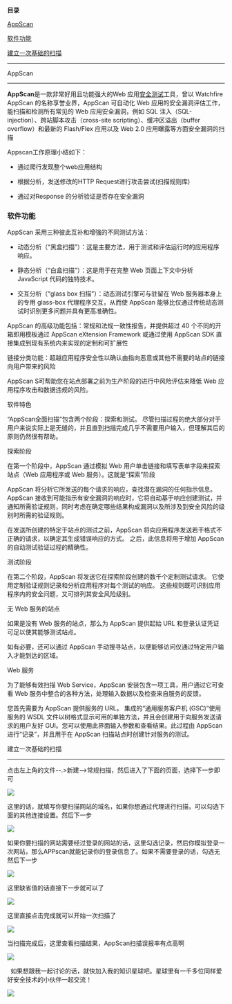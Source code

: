 **目录**

[AppScan](#t0 "AppScan")

[软件功能](#t1 "软件功能")

[建立一次基础的扫描](#t2 "建立一次基础的扫描")

* * *

AppScan
-------

**AppScan**是一款非常好用且功能强大的Web 应用[安全测试](https://so.csdn.net/so/search?q=%E5%AE%89%E5%85%A8%E6%B5%8B%E8%AF%95&spm=1001.2101.3001.7020)工具，曾以 Watchfire AppScan 的名称享誉业界，AppScan 可自动化 Web 应用的安全漏洞评估工作，能扫描和检测所有常见的 Web 应用安全漏洞，例如 SQL 注入（SQL-injection）、跨站脚本攻击（cross-site scripting）、缓冲区溢出（buffer overflow）和最新的 Flash/Flex 应用以及 Web 2.0 应用曝露等方面安全漏洞的扫描

Appscan工作原理小结如下：

*   通过爬行发现整个web应用结构
*   根据分析，发送修改的HTTP Request进行攻击尝试(扫描规则库)
*   通过对Response 的分析验证是否存在安全漏洞

### 软件功能

AppScan 采用三种彼此互补和增强的不同测试方法：

*   动态分析（“黑盒扫描”）：这是主要方法，用于测试和评估运行时的应用程序响应。
*   静态分析（“白盒扫描”）：这是用于在完整 Web 页面上下文中分析 JavaScript 代码的独特技术。
*   交互分析（“glass box 扫描”）：动态测试引擎可与驻留在 Web 服务器本身上的专用 glass-box 代理程序交互，从而使 AppScan 能够比仅通过传统动态测试时识别更多问题并具有更高准确性。

AppScan 的高级功能包括：常规和法规一致性报告，并提供超过 40 个不同的开箱即用模板通过 AppScan eXtension Framework 或通过使用 AppScan SDK 直接集成到现有系统内来实现的定制和可扩展性

链接分类功能：超越应用程序安全性以确认由指向恶意或其他不需要的站点的链接向用户带来的风险  
AppScan S可帮助您在站点部署之前为生产阶段的进行中风险评估来降低 Web 应用程序攻击和数据违规的风险。

  
软件特色  
“AppScan全面扫描”包含两个阶段：探索和测试。 尽管扫描过程的绝大部分对于用户来说实际上是无缝的，并且直到扫描完成几乎不需要用户输入，但理解其后的原则仍然很有帮助。  
探索阶段  
在第一个阶段中，AppScan 通过模拟 Web 用户单击链接和填写表单字段来探索站点（Web 应用程序或 Web 服务）。这就是“探索”阶段  
AppScan 将分析它所发送的每个请求的响应，查找潜在漏洞的任何指示信息。 AppScan 接收到可能指示有安全漏洞的响应时，它将自动基于响应创建测试，并通知所需验证规则，同时考虑在确定哪些结果构成漏洞以及所涉及到安全风险的级别时所需的验证规则。  
在发送所创建的特定于站点的测试之前，AppScan 将向应用程序发送若干格式不正确的请求，以确定其生成错误响应的方式。 之后，此信息将用于增加 AppScan 的自动测试验证过程的精确性。  
测试阶段  
在第二个阶段，AppScan 将发送它在探索阶段创建的数千个定制测试请求。 它使用定制验证规则记录和分析应用程序对每个测试的响应。 这些规则既可识别应用程序内的安全问题，又可排列其安全风险级别。  
无 Web 服务的站点  
如果是没有 Web 服务的站点，那么为 AppScan 提供起始 URL 和登录认证凭证可足以使其能够测试站点。  
如有必要，还可以通过 AppScan 手动搜寻站点，以便能够访问仅通过特定用户输入才能到达的区域。  
Web 服务  
为了能够有效扫描 Web Service，AppScan 安装包含一项工具，用户通过它可查看 Web 服务中整合的各种方法，处理输入数据以及检查来自服务的反馈。  
您首先需要为 AppScan 提供服务的 URL。 集成的“通用服务客户机 (GSC)”使用服务的 WSDL 文件以树格式显示可用的单独方法，并且会创建用于向服务发送请求的用户友好 GUI。您可以使用此界面输入参数和查看结果。此过程由 AppScan 进行“记录”，并且用于在 AppScan 扫描站点时创建针对服务的测试。

建立一次基础的扫描
---------

  
点击左上角的文件--.>新建-->常规扫描，然后进入了下面的页面，选择下一步即可

![](https://img-blog.csdn.net/2018101920114991?watermark/2/text/aHR0cHM6Ly9ibG9nLmNzZG4ubmV0L3FxXzM2MTE5MTky/font/5a6L5L2T/fontsize/400/fill/I0JBQkFCMA==/dissolve/70)

这里的话，就填写你要扫描网站的域名，如果你想通过代理进行扫描，可以勾选下面的其他连接设置。然后下一步

![](https://img-blog.csdn.net/20181019201431216?watermark/2/text/aHR0cHM6Ly9ibG9nLmNzZG4ubmV0L3FxXzM2MTE5MTky/font/5a6L5L2T/fontsize/400/fill/I0JBQkFCMA==/dissolve/70)

如果你要扫描的网站需要经过登录的网站的话，这里勾选记录，然后你模拟登录一次网站，那么APPscan就能记录你的登录信息了。如果不需要登录的话，勾选无然后下一步

![](https://img-blog.csdn.net/20181019201640296?watermark/2/text/aHR0cHM6Ly9ibG9nLmNzZG4ubmV0L3FxXzM2MTE5MTky/font/5a6L5L2T/fontsize/400/fill/I0JBQkFCMA==/dissolve/70)

这里缺省值的话直接下一步就可以了

![](https://img-blog.csdn.net/20181019201750880?watermark/2/text/aHR0cHM6Ly9ibG9nLmNzZG4ubmV0L3FxXzM2MTE5MTky/font/5a6L5L2T/fontsize/400/fill/I0JBQkFCMA==/dissolve/70)

这里直接点击完成就可以开始一次扫描了

![](https://img-blog.csdn.net/20181019201824310?watermark/2/text/aHR0cHM6Ly9ibG9nLmNzZG4ubmV0L3FxXzM2MTE5MTky/font/5a6L5L2T/fontsize/400/fill/I0JBQkFCMA==/dissolve/70)

当扫描完成后，这里查看扫描结果，AppScan扫描误报率有点高啊

![](https://img-blog.csdnimg.cn/20190614142850662.png?x-oss-process=image/watermark,type_ZmFuZ3poZW5naGVpdGk,shadow_10,text_aHR0cHM6Ly9ibG9nLmNzZG4ubmV0L3FxXzM2MTE5MTky,size_16,color_FFFFFF,t_70)

  如果想跟我一起讨论的话，就快加入我的知识星球吧。星球里有一千多位同样爱好安全技术的小伙伴一起交流！

![](https://img-blog.csdnimg.cn/1219ed79e9ed449d85d27b732cda5ea6.jpg)